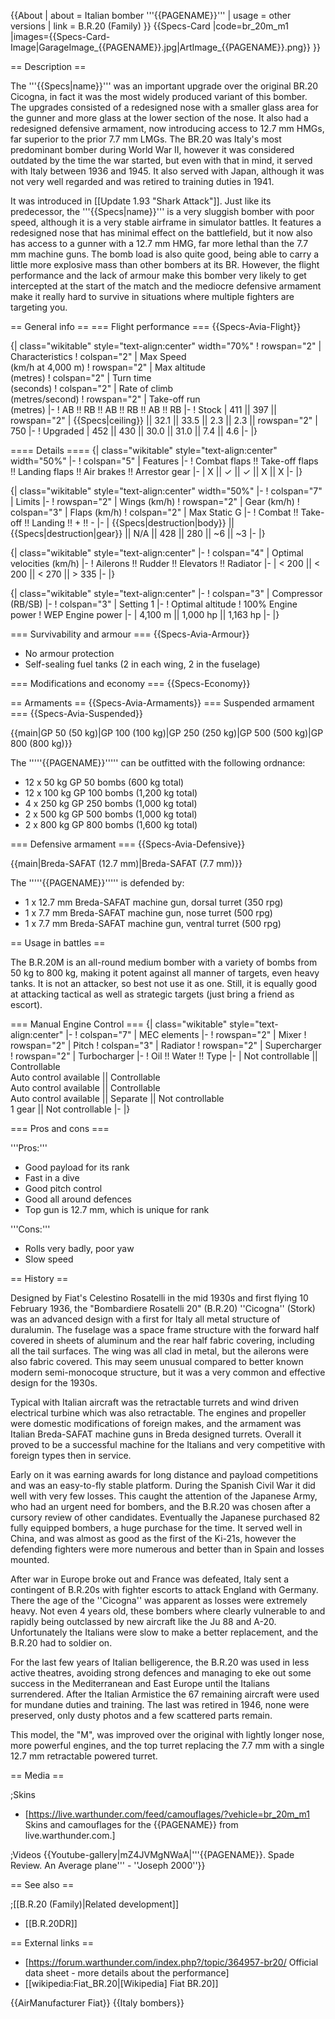 {{About
| about = Italian bomber '''{{PAGENAME}}'''
| usage = other versions
| link = B.R.20 (Family)
}}
{{Specs-Card
|code=br_20m_m1
|images={{Specs-Card-Image|GarageImage_{{PAGENAME}}.jpg|ArtImage_{{PAGENAME}}.png}}
}}

== Description ==
<!-- ''In the description, the first part should be about the history of and the creation and combat usage of the aircraft, as well as its key features. In the second part, tell the reader about the aircraft in the game. Insert a screenshot of the vehicle, so that if the novice player does not remember the vehicle by name, he will immediately understand what kind of vehicle the article is talking about.'' -->
The '''{{Specs|name}}''' was an important upgrade over the original BR.20 Cicogna, in fact it was the most widely produced variant of this bomber. The upgrades consisted of a redesigned nose with a smaller glass area for the gunner and more glass at the lower section of the nose. It also had a redesigned defensive armament, now introducing access to 12.7 mm HMGs, far superior to the prior 7.7 mm LMGs. The BR.20 was Italy's most predominant bomber during World War II, however it was considered outdated by the time the war started, but even with that in mind, it served with Italy between 1936 and 1945. It also served with Japan, although it was not very well regarded and was retired to training duties in 1941.

It was introduced in [[Update 1.93 "Shark Attack"]]. Just like its predecessor, the '''{{Specs|name}}''' is a very sluggish bomber with poor speed, although it is a very stable airframe in simulator battles. It features a redesigned nose that has minimal effect on the battlefield, but it now also has access to a gunner with a 12.7 mm HMG, far more lethal than the 7.7 mm machine guns. The bomb load is also quite good, being able to carry a little more explosive mass than other bombers at its BR. However, the flight performance and the lack of armour make this bomber very likely to get intercepted at the start of the match and the mediocre defensive armament make it really hard to survive in situations where multiple fighters are targeting you.

== General info ==
=== Flight performance ===
{{Specs-Avia-Flight}}
<!-- ''Describe how the aircraft behaves in the air. Speed, manoeuvrability, acceleration and allowable loads - these are the most important characteristics of the vehicle.'' -->

{| class="wikitable" style="text-align:center" width="70%"
! rowspan="2" | Characteristics
! colspan="2" | Max Speed<br>(km/h at 4,000 m)
! rowspan="2" | Max altitude<br>(metres)
! colspan="2" | Turn time<br>(seconds)
! colspan="2" | Rate of climb<br>(metres/second)
! rowspan="2" | Take-off run<br>(metres)
|-
! AB !! RB !! AB !! RB !! AB !! RB
|-
! Stock
| 411 || 397 || rowspan="2" | {{Specs|ceiling}} || 32.1 || 33.5 || 2.3 || 2.3 || rowspan="2" | 750
|-
! Upgraded
| 452 || 430 || 30.0 || 31.0 || 7.4 || 4.6
|-
|}

==== Details ====
{| class="wikitable" style="text-align:center" width="50%"
|-
! colspan="5" | Features
|-
! Combat flaps !! Take-off flaps !! Landing flaps !! Air brakes !! Arrestor gear
|-
| X || ✓ || ✓ || X || X     <!-- ✓ -->
|-
|}

{| class="wikitable" style="text-align:center" width="50%"
|-
! colspan="7" | Limits
|-
! rowspan="2" | Wings (km/h)
! rowspan="2" | Gear (km/h)
! colspan="3" | Flaps (km/h)
! colspan="2" | Max Static G
|-
! Combat !! Take-off !! Landing !! + !! -
|-
| {{Specs|destruction|body}} || {{Specs|destruction|gear}} || N/A || 428 || 280 || ~6 || ~3
|-
|}

{| class="wikitable" style="text-align:center"
|-
! colspan="4" | Optimal velocities (km/h)
|-
! Ailerons !! Rudder !! Elevators !! Radiator
|-
| < 200 || < 200 || < 270 || > 335
|-
|}

{| class="wikitable" style="text-align:center"
|-
! colspan="3" | Compressor (RB/SB)
|-
! colspan="3" | Setting 1
|-
! Optimal altitude
! 100% Engine power
! WEP Engine power
|-
| 4,100 m || 1,000 hp || 1,163 hp
|-
|}

=== Survivability and armour ===
{{Specs-Avia-Armour}}
<!-- ''Examine the survivability of the aircraft. Note how vulnerable the structure is and how secure the pilot is, whether the fuel tanks are armoured, etc. Describe the armour, if there is any, and also mention the vulnerability of other critical aircraft systems.'' -->

* No armour protection
* Self-sealing fuel tanks (2 in each wing, 2 in the fuselage)

=== Modifications and economy ===
{{Specs-Economy}}

== Armaments ==
{{Specs-Avia-Armaments}}
=== Suspended armament ===
{{Specs-Avia-Suspended}}
<!-- ''Describe the aircraft's suspended armament: additional cannons under the wings, bombs, rockets and torpedoes. This section is especially important for bombers and attackers. If there is no suspended weaponry remove this subsection.'' -->
{{main|GP 50 (50 kg)|GP 100 (100 kg)|GP 250 (250 kg)|GP 500 (500 kg)|GP 800 (800 kg)}}

The '''''{{PAGENAME}}''''' can be outfitted with the following ordnance:

* 12 x 50 kg GP 50 bombs (600 kg total)
* 12 x 100 kg GP 100 bombs (1,200 kg total)
* 4 x 250 kg GP 250 bombs (1,000 kg total)
* 2 x 500 kg GP 500 bombs (1,000 kg total)
* 2 x 800 kg GP 800 bombs (1,600 kg total)

=== Defensive armament ===
{{Specs-Avia-Defensive}}
<!-- ''Defensive armament with turret machine guns or cannons, crewed by gunners. Examine the number of gunners and what belts or drums are better to use. If defensive weaponry is not available, remove this subsection.'' -->
{{main|Breda-SAFAT (12.7 mm)|Breda-SAFAT (7.7 mm)}}

The '''''{{PAGENAME}}''''' is defended by:

* 1 x 12.7 mm Breda-SAFAT machine gun, dorsal turret (350 rpg)
* 1 x 7.7 mm Breda-SAFAT machine gun, nose turret (500 rpg)
* 1 x 7.7 mm Breda-SAFAT machine gun, ventral turret (500 rpg)

== Usage in battles ==
<!-- ''Describe the tactics of playing in the aircraft, the features of using aircraft in a team and advice on tactics. Refrain from creating a "guide" - do not impose a single point of view, but instead, give the reader food for thought. Examine the most dangerous enemies and give recommendations on fighting them. If necessary, note the specifics of the game in different modes (AB, RB, SB).'' -->
The B.R.20M is an all-round medium bomber with a variety of bombs from 50 kg to 800 kg, making it potent against all manner of targets, even heavy tanks. It is not an attacker, so best not use it as one. Still, it is equally good at attacking tactical as well as strategic targets (just bring a friend as escort).

=== Manual Engine Control ===
{| class="wikitable" style="text-align:center"
|-
! colspan="7" | MEC elements
|-
! rowspan="2" | Mixer
! rowspan="2" | Pitch
! colspan="3" | Radiator
! rowspan="2" | Supercharger
! rowspan="2" | Turbocharger
|-
! Oil !! Water !! Type
|-
| Not controllable || Controllable<br>Auto control available || Controllable<br>Auto control available || Controllable<br>Auto control available || Separate || Not controllable<br>1 gear || Not controllable
|-
|}

=== Pros and cons ===
<!-- ''Summarise and briefly evaluate the vehicle in terms of its characteristics and combat effectiveness. Mark its pros and cons in the bulleted list. Try not to use more than 6 points for each of the characteristics. Avoid using categorical definitions such as "bad", "good" and the like - use substitutions with softer forms such as "inadequate" and "effective".'' -->

'''Pros:'''

* Good payload for its rank
* Fast in a dive
* Good pitch control
* Good all around defences
* Top gun is 12.7 mm, which is unique for rank

'''Cons:'''

* Rolls very badly, poor yaw
* Slow speed

== History ==
<!-- ''Describe the history of the creation and combat usage of the aircraft in more detail than in the introduction. If the historical reference turns out to be too long, take it to a separate article, taking a link to the article about the vehicle and adding a block "/History" (example: <nowiki>https://wiki.warthunder.com/(Vehicle-name)/History</nowiki>) and add a link to it here using the <code>main</code> template. Be sure to reference text and sources by using <code><nowiki><ref></ref></nowiki></code>, as well as adding them at the end of the article with <code><nowiki><references /></nowiki></code>. This section may also include the vehicle's dev blog entry (if applicable) and the in-game encyclopedia description (under <code><nowiki>=== In-game description ===</nowiki></code>, also if applicable).'' -->
Designed by Fiat's Celestino Rosatelli in the mid 1930s and first flying 10 February 1936, the "Bombardiere Rosatelli 20" (B.R.20)  ''Cicogna'' (Stork) was an advanced design with a first for Italy all metal structure of duralumin. The fuselage was a space frame structure with the forward half covered in sheets of aluminum and the rear half fabric covering, including all the tail surfaces. The wing was all clad in metal, but the ailerons were also fabric covered. This may seem unusual compared to better known modern semi-monocoque structure, but it was a very common and effective design for the 1930s.

Typical with Italian aircraft was the retractable turrets and wind driven electrical turbine which was also retractable. The engines and propeller were domestic modifications of foreign makes, and the armament was Italian Breda-SAFAT machine guns in Breda designed turrets. Overall it proved to be a successful machine for the Italians and very competitive with foreign types then in service.

Early on it was earning awards for long distance and payload competitions and was an easy-to-fly stable platform. During the Spanish Civil War it did well with very few losses. This caught the attention of the Japanese Army, who had an urgent need for bombers, and the B.R.20 was chosen after a cursory review of other candidates. Eventually the Japanese purchased 82 fully equipped bombers, a huge purchase for the time. It served well in China, and was almost as good as the first of the Ki-21s, however the defending fighters were more numerous and better than in Spain and losses mounted.

After war in Europe broke out and France was defeated, Italy sent a contingent of B.R.20s with fighter escorts to attack England with Germany. There the age of the ''Cicogna'' was apparent as losses were extremely heavy. Not even 4 years old, these bombers where clearly vulnerable to and rapidly being outclassed by new aircraft like the Ju 88 and A-20. Unfortunately the Italians were slow to make a better replacement, and the B.R.20 had to soldier on.

For the last few years of Italian belligerence, the B.R.20 was used in less active theatres, avoiding strong defences and managing to eke out some success in the Mediterranean and East Europe until the Italians surrendered. After the Italian Armistice the 67 remaining aircraft were used for mundane duties and training. The last was retired in 1946, none were preserved, only dusty photos and a few scattered parts remain.

This model, the "M", was improved over the original with lightly longer nose, more powerful engines, and the top turret replacing the 7.7 mm with a single 12.7 mm retractable powered turret.

== Media ==
<!-- ''Excellent additions to the article would be video guides, screenshots from the game, and photos.'' -->

;Skins

* [https://live.warthunder.com/feed/camouflages/?vehicle=br_20m_m1 Skins and camouflages for the {{PAGENAME}} from live.warthunder.com.]

;Videos
{{Youtube-gallery|mZ4JVMgNWaA|'''{{PAGENAME}}. Spade Review. An Average plane''' - ''Joseph 2000''}}

== See also ==
<!-- ''Links to the articles on the War Thunder Wiki that you think will be useful for the reader, for example:''
* ''reference to the series of the aircraft;''
* ''links to approximate analogues of other nations and research trees.'' -->

;[[B.R.20 (Family)|Related development]]

* [[B.R.20DR]]

== External links ==
<!-- ''Paste links to sources and external resources, such as:''
* ''topic on the official game forum;''
* ''other literature.'' -->

* [https://forum.warthunder.com/index.php?/topic/364957-br20/ Official data sheet - more details about the performance]
* [[wikipedia:Fiat_BR.20|[Wikipedia] Fiat BR.20]]

{{AirManufacturer Fiat}}
{{Italy bombers}}